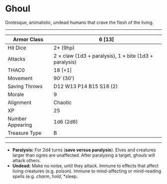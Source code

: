 # Ghoul

Grotesque, animalistic, undead humans that crave the flesh of the living.

------

| Armor Class     | 6 [13]                                                 |
| ---------------- | ------------------------------------------------------ |
| Hit Dice         | 2* (9hp)                                               |
| Attacks          | 2 × claw (1d3 + paralysis), 1 × bite (1d3 + paralysis) |
| THAC0            | 18 [+1]                                                |
| Movement         | 90’ (30’)                                              |
| Saving Throws    | D12 W13 P14 B15 S16 (2)                                |
| Morale           | 9                                                      |
| Alignment        | Chaotic                                                |
| XP               | 25                                                     |
| Number Appearing | 1d6 (2d8)                                              |
| Treasure Type    | B                                                      |

------

- **Paralysis:** For 2d4 turns (**save versus paralysis**). Elves and creatures larger than ogres are unaffected. After paralysing a target, ghouls will attack others.
- **Undead:** Make no noise, until they attack. Immune to effects that affect living creatures (e.g. poison). Immune to mind-affecting or mind-reading spells (e.g. *charm*, *hold*, *sleep.